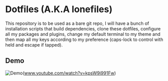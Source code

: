 # Dotfiles (A.K.A lonefiles)

This repository is to be used as a bare git repo, I will have a bunch of installation
 scripts that build dependencies, clone these dotfiles, configure all my packages and
 plugins, change my default terminal to my theme and then map all my keys according
 to my preference (caps-lock to control with held and escape if tapped).

## Demo
![Demo](https://github.com/shahzadlone/lonefiles/blob/master/media/demo.gif)(www.youtube.com/watch?v=kpsW9i991Fw)
